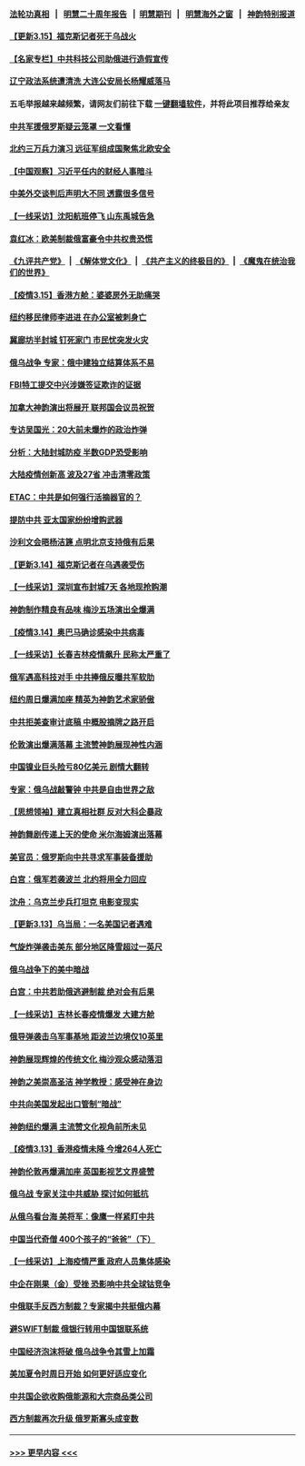 #### [法轮功真相](https://github.com/gfw-breaker/truth/blob/master/README.md?t=0) &nbsp;&nbsp;|&nbsp;&nbsp; [明慧二十周年报告](https://github.com/gfw-breaker/mh-reports/blob/master/README.md?t=0) &nbsp;&nbsp;|&nbsp;&nbsp;[明慧期刊](https://github.com/gfw-breaker/mh-qikan) &nbsp;&nbsp;|&nbsp;&nbsp; [明慧海外之窗](https://github.com/gfw-breaker/mh-news/blob/master/README.md?t=0) &nbsp;&nbsp;|&nbsp;&nbsp; [神韵特别报道](https://github.com/gfw-breaker/mh-news/blob/master/shenyun.md?t=0)
#### [【更新3.15】福克斯记者死于乌战火](../pages/nf4514/n13647504.md?t=03160801) 
#### [【名家专栏】中共科技公司助俄进行造假宣传](../pages/nf4514/n13647728.md?t=03160801) 
#### [辽宁政法系统遭清洗 大连公安局长杨耀威落马](../pages/nf4514/n13648340.md?t=03160801) 
#### 五毛举报越来越频繁，请网友们前往下载 [一键翻墙软件](https://github.com/gfw-breaker/ssr-accounts)，并将此项目推荐给亲友
#### [中共军援俄罗斯疑云笼罩 一文看懂](../pages/nf4514/n13648233.md?t=03160801) 
#### [北约三万兵力演习 远征军组成国聚焦北欧安全](../pages/nf4514/n13644618.md?t=03160801) 
#### [【中国观察】习近平任内的财经人事暗斗](../pages/nf4514/n13648182.md?t=03160801) 
#### [中美外交谈判后声明大不同 透露很多信号](../pages/nf4514/n13648223.md?t=03160801) 
#### [【一线采访】沈阳航班停飞 山东禹城告急](../pages/nf4514/n13647510.md?t=03160801) 
#### [袁红冰：欧美制裁俄富豪令中共权贵恐慌](../pages/nf4514/n13647751.md?t=03160801) 
#### [《九评共产党》](https://github.com/begood0513/9ping.md/blob/master/README.md) &nbsp;|&nbsp; [《解体党文化》](../../../../jtdwh.md/blob/master/README.md)  &nbsp;|&nbsp; [《共产主义的终极目的》](../../../../gczydzjmd.md/blob/master/README.md) &nbsp;|&nbsp; [《魔鬼在统治我们的世界》](../../../../mgztzwmdsj.md/blob/master/README.md) 
#### [【疫情3.15】香港方舱：婆婆房外无助痛哭](../pages/nf4514/n13647182.md?t=03160801) 
#### [纽约移民律师李进进 在办公室被刺身亡](../pages/nf4514/n13646840.md?t=03160801) 
#### [冀廊坊半封城 钉死家门 市民忧突发火灾](../pages/nf4514/n13647001.md?t=03160801) 
#### [俄乌战争 专家：俄中建独立结算体系不易](../pages/nf4514/n13646554.md?t=03160801) 
#### [FBI特工提交中兴涉嫌签证欺诈的证据](../pages/nf4514/n13646447.md?t=03160801) 
#### [加拿大神韵演出将展开 联邦国会议员祝贺](../pages/nf4514/n13645717.md?t=03160801) 
#### [专访吴国光：20大前未爆炸的政治炸弹](../pages/nf4514/n13646596.md?t=03160801) 
#### [分析：大陆封城防疫 半数GDP恐受影响](../pages/nf4514/n13646358.md?t=03160801) 
#### [大陆疫情创新高 波及27省 冲击清零政策](../pages/nf4514/n13646360.md?t=03160801) 
#### [ETAC：中共是如何强行活摘器官的？](../pages/nf4514/n13605294.md?t=03160801) 
#### [提防中共 亚太国家纷纷增购武器](../pages/nf4514/n13645942.md?t=03160801) 
#### [沙利文会晤杨洁篪 点明北京支持俄有后果](../pages/nf4514/n13646140.md?t=03160801) 
#### [【更新3.14】福克斯记者在乌遇袭受伤](../pages/nf4514/n13645306.md?t=03160801) 
#### [【一线采访】深圳宣布封城7天 各地现抢购潮](../pages/nf4514/n13645262.md?t=03160801) 
#### [神韵制作精良有品味 梅沙五场演出全爆满](../pages/nf4514/n13645339.md?t=03160801) 
#### [【疫情3.14】奥巴马确诊感染中共病毒](../pages/nf4514/n13644460.md?t=03160801) 
#### [【一线采访】长春吉林疫情飙升 民称太严重了](../pages/nf4514/n13644983.md?t=03160801) 
#### [俄军遇高科技对手 中共捧俄反曝共军软肋](../pages/nf4514/n13644978.md?t=03160801) 
#### [纽约周日爆满加座 精英为神韵艺术家骄傲](../pages/nf4514/n13644788.md?t=03160801) 
#### [中共拒美查审计底稿 中概股摘牌之路开启](../pages/nf4514/n13644943.md?t=03160801) 
#### [伦敦演出爆满落幕 主流赞神韵展现神性内涵](../pages/nf4514/n13644301.md?t=03160801) 
#### [中国镍业巨头险亏80亿美元 剧情大翻转](../pages/nf4514/n13644807.md?t=03160801) 
#### [专家：俄乌战敲警钟 中共是自由世界之敌](../pages/nf4514/n13644294.md?t=03160801) 
#### [【思想领袖】建立真相社群 反对大科企暴政](../pages/nf4514/n13624449.md?t=03160801) 
#### [神韵舞剧传递上天的使命 米尔海姆演出落幕](../pages/nf4514/n13644076.md?t=03160801) 
#### [美官员：俄罗斯向中共寻求军事装备援助](../pages/nf4514/n13643751.md?t=03160801) 
#### [白宫：俄军若袭波兰 北约将用全力回应](../pages/nf4514/n13643668.md?t=03160801) 
#### [沈舟：乌克兰步兵打坦克 电影变现实](../pages/nf4514/n13643800.md?t=03160801) 
#### [【更新3.13】乌当局：一名美国记者遇难](../pages/nf4514/n13643046.md?t=03160801) 
#### [气旋炸弹袭击美东 部分地区降雪超过一英尺](../pages/nf4514/n13643188.md?t=03160801) 
#### [俄乌战争下的美中暗战](../pages/nf4514/n13639921.md?t=03160801) 
#### [白宫：中共若助俄逃避制裁 绝对会有后果](../pages/nf4514/n13643513.md?t=03160801) 
#### [【一线采访】吉林长春疫情爆发 大建方舱](../pages/nf4514/n13643435.md?t=03160801) 
#### [俄导弹袭击乌军事基地 距波兰边境仅10英里](../pages/nf4514/n13643362.md?t=03160801) 
#### [神韵展现辉煌的传统文化 梅沙观众感动落泪](../pages/nf4514/n13643324.md?t=03160801) 
#### [神韵之美崇高圣洁 神学教授：感受神在身边](../pages/nf4514/n13643288.md?t=03160801) 
#### [中共向美国发起出口管制“暗战”](../pages/nf4514/n13612465.md?t=03160801) 
#### [神韵纽约爆满 主流赞文化视角前所未见](../pages/nf4514/n13642833.md?t=03160801) 
#### [【疫情3.13】香港疫情未降 今增264人死亡](../pages/nf4514/n13642734.md?t=03160801) 
#### [神韵伦敦再爆满加座 英国影视艺文界盛赞](../pages/nf4514/n13642702.md?t=03160801) 
#### [俄乌战 专家关注中共威胁 探讨如何抵抗](../pages/nf4514/n13641196.md?t=03160801) 
#### [从俄乌看台海 美将军：像鹰一样紧盯中共](../pages/nf4514/n13637731.md?t=03160801) 
#### [中国当代奇僧 400个孩子的“爸爸”（下）](../pages/nf4514/n13639864.md?t=03160801) 
#### [【一线采访】上海疫情严重 政府人员集体感染](../pages/nf4514/n13641892.md?t=03160801) 
#### [中企在刚果（金）受挫 恐影响中共全球钴竞争](../pages/nf4514/n13641727.md?t=03160801) 
#### [中俄联手反西方制裁？专家揭中共挺俄内幕](../pages/nf4514/n13639480.md?t=03160801) 
#### [避SWIFT制裁 俄银行转用中国银联系统](../pages/nf4514/n13641855.md?t=03160801) 
#### [中国经济泡沫将破 俄乌战争令其雪上加霜](../pages/nf4514/n13641781.md?t=03160801) 
#### [美加夏令时周日开始 如何更好适应变化](../pages/nf4514/n13641516.md?t=03160801) 
#### [中共国企欲收购俄能源和大宗商品类公司](../pages/nf4514/n13641699.md?t=03160801) 
#### [西方制裁再次升级 俄罗斯寡头成变数](../pages/nf4514/n13641455.md?t=03160801) 

----
#### [ >>> 更早内容 <<< ](../indexes/nf4514-earlier.md)
